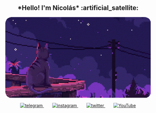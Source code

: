 <h2 align="center">*Hello! I'm Nicolás* :artificial_satellite:</h2>

<p align="center"> <img src="https://github.com/nmayorga092/nmayorga092/blob/master/resources/miau.gif" width='480px' />
</p>

<p align="center">
<a href="https://t.me/nmayorga" target="blank">
  <picture>
    <source media="(prefers-color-scheme: dark)" srcset="https://github.com/nmayorga092/nmayorga092/blob/master/resources/icons/telegram-white.png">
    <source media="(prefers-color-scheme: light)" srcset="https://github.com/nmayorga092/nmayorga092/blob/master/resources/icons/telegram-black.png">
    <img alt="telegram" width="32px">
  </picture>
</a>
&#8287;&#8287;&#8287;&#8287;&#8287;&#8287;
<a href="https://www.instagram.com/nicoms._" target="blank">
  <picture>
    <source media="(prefers-color-scheme: dark)" srcset="https://github.com/nmayorga092/nmayorga092/blob/master/resources/icons/instagram-white.png">
    <source media="(prefers-color-scheme: light)" srcset="https://github.com/nmayorga092/nmayorga092/blob/master/resources/icons/instagram-black.png">
    <img alt="instagram" width="32px">
  </picture>
</a>
&#8287;&#8287;&#8287;&#8287;&#8287;&#8287;
<a href="https://twitter.com/nmayorga092" target="blank">
  <picture>
    <source media="(prefers-color-scheme: dark)" srcset="https://github.com/nmayorga092/nmayorga092/blob/master/resources/icons/twitter-white.png">
    <source media="(prefers-color-scheme: light)" srcset="https://github.com/nmayorga092/nmayorga092/blob/master/resources/icons/twitter-black.png">
    <img alt="twitter" width="32px">
  </picture>
</a>
&#8287;&#8287;&#8287;&#8287;&#8287;&#8287;
<a href="https://youtube.com/@nmayorga" target="blank">
  <picture>
    <source media="(prefers-color-scheme: dark)" srcset="https://github.com/nmayorga092/nmayorga092/blob/master/resources/icons/youtube-white.png">
    <source media="(prefers-color-scheme: light)" srcset="https://github.com/nmayorga092/nmayorga092/blob/master/resources/icons/youtube-black.png">
    <img alt="YouTube" width="32px">
  </picture>
</a>
</p>